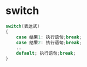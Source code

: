 # switch

```cpp
switch(表达式)
{
    case 结果1: 执行语句;break;
    case 结果2: 执行语句;break;
    ..
    default; 执行语句;break;
}
```
